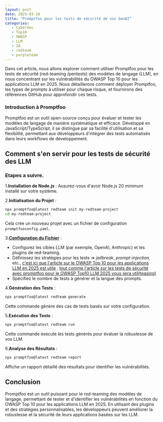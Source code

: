 ```yaml
---
layout: post
date: 2025-03-18
title: "Promptfoo pour les tests de sécurité de vos GenAI"
categories:
   - CyberSec
   - Top10
   - OWASP
   - LLM
   - IA
   - redteam
   - purpleteam
---
```



Dans cet article, nous allons explorer comment utiliser Promptfoo pour les tests de sécurité (red-teaming /pentests) 
des modèles de langage (LLM), en nous  concentrant sur les vulnérabilités du OWASP Top 10 pour les applications LLM 
en 2025. Nous détaillerons comment déployer  Promptfoo, les types de prompts à utiliser pour chaque risque, et 
fournirons des références GitHub pour approfondir ces tests.

### Introduction à Promptfoo

Promptfoo est un outil open-source conçu pour évaluer et tester les modèles de langage de manière systématique et
efficace. Développé en JavaScript/TypeScript, il se distingue par sa facilité d'utilisation et sa flexibilité, permettant aux
développeurs d'intégrer des tests automatisés dans leurs workflows de développement.

## Comment s'en servir pour les tests de sécurité des LLM

### Etapes a suivre.

1.**Installation de Node.js** : Assurez-vous d'avoir Node.js 20  minimum installé sur votre
   système.

2.**Initialisation du Projet** :
```bash
npx promptfoo@latest redteam init my-redteam-project
cd my-redteam-project
```
Cela crée un nouveau projet avec un fichier de configuration `promptfooconfig.yaml`.

3.**[Configuration du Fichier]({{home}}/2025/03/19-prompfoo-OWASPLLM2025)**  :

- Configurez les cibles LLM (par exemple, OpenAI, Anthropic) et les plugins de red-teaming.
- Définissez les stratégies pour les tests => _jailbreak_, _prompt-injection,_ etc., [c'est ici que l'article 
sur le OWASP Top 10 pour les applications LLM en 2025 est utile]({{home}}/2025/02/20/OWASPTop10LLM2025/) , [tout comme l'article sur les tests de sécurité avec 
promptfoo pour le OWASP Top10 LLM 2025 vous sera util(teasing)]({{home}}/2025/03/19-prompfoo-OWASPLLM2025)
 - Spécifiez le nombre de tests à générer et la langue des prompts.

4.**Génération des Tests** :

```bash
npx promptfoo@latest redteam generate
```
Cette commande génère des cas de tests  basés sur votre configuration.

5.**Exécution des Tests** :

```bash
npx promptfoo@latest redteam run
```
Cette commande execute les tests générés pour évaluer la robustesse de vos LLM.

6.**Analyse des Résultats** :

```bash
npx promptfoo@latest redteam report
```
Affiche un rapport détaillé des résultats pour identifier les vulnérabilités.


## Conclusion

Promptfoo est un outil puissant pour le red-teaming des modèles de langage, permettant de tester et d'identifier les
vulnérabilités en fonction du OWASP Top 10 pour les applications LLM en 2025. En utilisant des plugins et des stratégies
personnalisables, les développeurs peuvent améliorer la robustesse et la sécurité de leurs applications basées sur les
LLM.